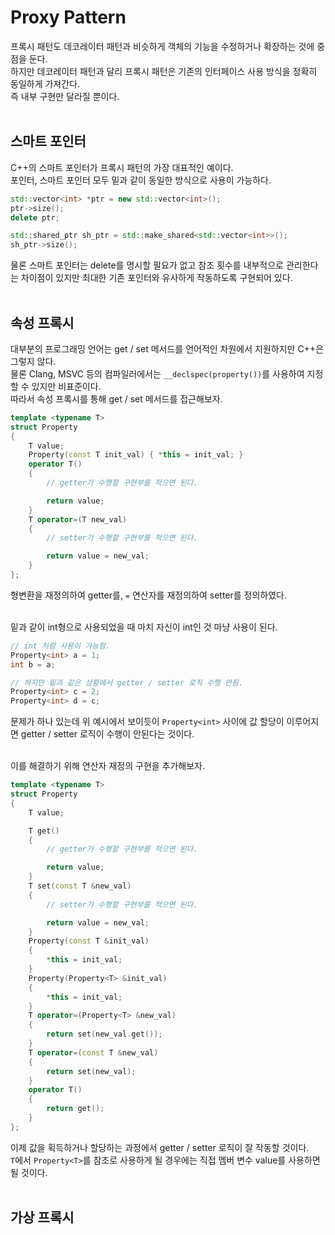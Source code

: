 # Proxy Pattern  

프록시 패턴도 데코레이터 패턴과 비슷하게 객체의 기능을 수정하거나 확장하는 것에 중점을 둔다.  
하지만 데코레이터 패턴과 달리 프록시 패턴은 기존의 인터페이스 사용 방식을 정확히 동일하게 가져간다.  
즉 내부 구현만 달라질 뿐이다.  
&nbsp;  

## 스마트 포인터  

C++의 스마트 포인터가 프록시 패턴의 가장 대표적인 예이다.  
포인터, 스마트 포인터 모두 밑과 같이 동일한 방식으로 사용이 가능하다.  
```c++
std::vector<int> *ptr = new std::vector<int>();
ptr->size();
delete ptr;

std::shared_ptr sh_ptr = std::make_shared<std::vector<int>>();
sh_ptr->size();
```
물론 스마트 포인터는 delete를 명시할 필요가 없고 참조 횟수를 내부적으로 관리한다는 차이점이 있지만 최대한 기존 포인터와 유사하게 작동하도록 구현되어 있다.   
&nbsp;  

## 속성 프록시  

대부분의 프로그래밍 언어는 get / set 메서드를 언어적인 차원에서 지원하지만 C++은 그렇지 않다.  
물론 Clang, MSVC 등의 컴파일러에서는 ```__declspec(property())```를 사용하여 지정할 수 있지만 비표준이다.  
따라서 속성 프록시를 통해 get / set 메서드를 접근해보자.  
```c++
template <typename T>
struct Property
{
    T value;
    Property(const T init_val) { *this = init_val; }
    operator T()
    {
        // getter가 수행할 구현부를 적으면 된다.

        return value;
    }
    T operator=(T new_val)
    {
        // setter가 수행할 구현부를 적으면 된다.

        return value = new_val;
    }
};
```
형변환을 재정의하여 getter를, ```=``` 연산자를 재정의하여 setter를 정의하였다.  
&nbsp;  

밑과 같이 int형으로 사용되었을 때 마치 자신이 int인 것 마냥 사용이 된다.  
```c++
// int 처럼 사용이 가능함.  
Property<int> a = 1;
int b = a;

// 하지만 밑과 같은 상황에서 getter / setter 로직 수행 안됨.
Property<int> c = 2;
Property<int> d = c;
```
문제가 하나 있는데 위 예시에서 보이듯이 ```Property<int>``` 사이에 값 할당이 이루어지면 getter / setter 로직이 수행이 안된다는 것이다.  
&nbsp;  

이를 해결하기 위해 연산자 재정의 구현을 추가해보자.  
```c++
template <typename T>
struct Property
{
    T value;

    T get()
    {
        // getter가 수행할 구현부를 적으면 된다.

        return value;
    }
    T set(const T &new_val)
    {
        // setter가 수행할 구현부를 적으면 된다.

        return value = new_val;
    }
    Property(const T &init_val)
    {
        *this = init_val;
    }
    Property(Property<T> &init_val)
    {
        *this = init_val;
    }
    T operator=(Property<T> &new_val)
    {
        return set(new_val.get());
    }
    T operator=(const T &new_val)
    {
        return set(new_val);
    }
    operator T()
    {
        return get();
    }
};
```
이제 값을 획득하거나 할당하는 과정에서 getter / setter 로직이 잘 작동할 것이다.  
```T```에서 ```Property<T>```를 참조로 사용하게 될 경우에는 직접 멤버 변수 value를 사용하면 될 것이다.  
&nbsp;  

## 가상 프록시  

